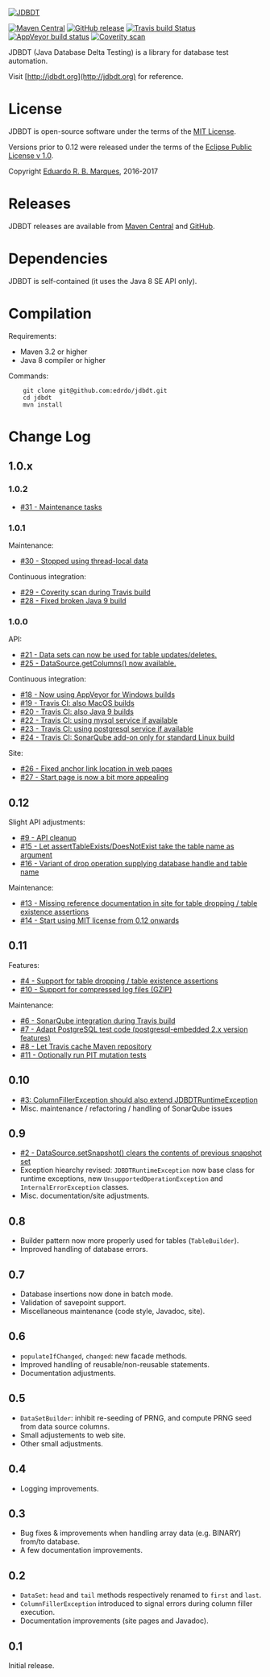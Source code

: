 [![JDBDT](https://raw.githubusercontent.com/edrdo/jdbdt/master/src/site/resources/images/jdbdt-logo.png)](http://jdbdt.org)

[![Maven Central](https://maven-badges.herokuapp.com/maven-central/org.jdbdt/jdbdt/badge.svg?style=flat)](https://maven-badges.herokuapp.com/maven-central/org.jdbdt/jdbdt)
[![GitHub release](https://img.shields.io/github/release/edrdo/jdbdt.svg)](https://github.com/edrdo/jdbdt/releases)
[![Travis build Status](https://api.travis-ci.org/edrdo/jdbdt.png?branch=master)](https://travis-ci.org/edrdo/jdbdt)
[![AppVeyor build status](https://ci.appveyor.com/api/projects/status/647d281hp1b8py3p?svg=false)](https://ci.appveyor.com/project/edrdo/jdbdt)
[![Coverity scan](https://scan.coverity.com/projects/13763/badge.svg?flat=1)](https://scan.coverity.com/projects/edrdo-jdbdt)


JDBDT (Java Database Delta Testing) is a library for database test automation.

Visit [http://jdbdt.org](http://jdbdt.org) for reference.

# License

JDBDT is open-source software under the terms of the 
[MIT License](https://opensource.org/licenses/MIT).

Versions prior to 0.12 were released under the terms of the [Eclipse Public License v 1.0](http://www.eclipse.org/legal/epl-v10.html).

Copyright [Eduardo R. B. Marques](http://www.dcc.fc.up.pt/~edrdo), 2016-2017

# Releases

JDBDT releases are available from [Maven Central](http://search.maven.org/#search%7Cga%7C1%7Cjdbdt) and [GitHub](https://github.com/edrdo/jdbdt/releases).

# Dependencies

JDBDT is self-contained (it uses the Java 8 SE API only).

# Compilation 

Requirements:

* Maven 3.2 or higher
* Java 8 compiler or higher

Commands: 

        git clone git@github.com:edrdo/jdbdt.git
        cd jdbdt
        mvn install

# Change Log

## 1.0.x

### 1.0.2

* [#31 - Maintenance tasks](https://github.com/edrdo/jdbdt/issues/31)

### 1.0.1

Maintenance:

* [#30 - Stopped using thread-local data](https://github.com/edrdo/jdbdt/issues/30)

Continuous integration:

* [#29 - Coverity scan during Travis build](https://github.com/edrdo/jdbdt/issues/29)
* [#28 - Fixed broken Java 9 build](https://github.com/edrdo/jdbdt/issues/28) 

### 1.0.0
API:

* [#21 - Data sets can now be used for table updates/deletes.](https://github.com/edrdo/jdbdt/issues/21)
* [#25 - DataSource.getColumns() now available.](https://github.com/edrdo/jdbdt/issues/25)

Continuous integration:

* [#18 - Now using AppVeyor for Windows builds](https://github.com/edrdo/jdbdt/issues/18)
* [#19 - Travis CI: also MacOS builds](https://github.com/edrdo/jdbdt/issues/19)
* [#20 - Travis CI: also Java 9 builds ](https://github.com/edrdo/jdbdt/issues/20)
* [#22 - Travis CI: using mysql service if available](https://github.com/edrdo/jdbdt/issues/22)
* [#23 - Travis CI: using postgresql service if available](https://github.com/edrdo/jdbdt/issues/23)
* [#24 - Travis CI: SonarQube add-on only for standard Linux build](https://github.com/edrdo/jdbdt/issues/24)

Site:
* [#26 - Fixed anchor link location in web pages](https://github.com/edrdo/jdbdt/issues/26)
* [#27 - Start page is now a bit more appealing](https://github.com/edrdo/jdbdt/issues/27)

## 0.12

Slight API adjustments:
* [#9 - API cleanup](https://github.com/edrdo/jdbdt/issues/9)
* [#15 - Let assertTableExists/DoesNotExist take the table name as argument](https://github.com/edrdo/jdbdt/issues/15)
* [#16 - Variant of drop operation supplying database handle and table name](https://github.com/edrdo/jdbdt/issues/16)

Maintenance:
* [#13 - Missing reference documentation in site for table dropping / table existence assertions](https://github.com/edrdo/jdbdt/issues/13)
* [#14 - Start using MIT license from 0.12 onwards](https://github.com/edrdo/jdbdt/issues/14)

## 0.11

Features:
* [#4 - Support for table dropping / table existence assertions](https://github.com/edrdo/jdbdt/issues/4)
* [#10 - Support for compressed log files (GZIP)](https://github.com/edrdo/jdbdt/issues/10)

Maintenance:
* [#6 - SonarQube integration during Travis build](https://github.com/edrdo/jdbdt/issues/6)
* [#7 - Adapt PostgreSQL test code (postgresql-embedded 2.x version features)](https://github.com/edrdo/jdbdt/issues/7)
* [#8 - Let Travis cache Maven repository](https://github.com/edrdo/jdbdt/issues/8)
* [#11 - Optionally run PIT mutation tests](https://github.com/edrdo/jdbdt/issues/11)

## 0.10

* [#3: ColumnFillerException should also extend JDBDTRuntimeException](https://github.com/edrdo/jdbdt/issues/2)
* Misc. maintenance / refactoring / handling of SonarQube issues

## 0.9

* [#2 - DataSource.setSnapshot() clears the contents of previous snapshot set](https://github.com/edrdo/jdbdt/issues/2)
* Exception hiearchy revised: `JDBDTRuntimeException` now base class
for runtime exceptions, new `UnsupportedOperationException` and `InternalErrorException` classes.
* Misc. documentation/site adjustments.

## 0.8

* Builder pattern now more properly used for tables (`TableBuilder`).
* Improved handling of database errors.

## 0.7

* Database insertions now done in batch mode.
* Validation of savepoint support.
* Miscellaneous maintenance (code style, Javadoc, site).

## 0.6

* `populateIfChanged`, `changed`: new facade methods.
* Improved handling of reusable/non-reusable statements.
* Documentation adjustments.

## 0.5

* `DataSetBuilder`: inhibit re-seeding of PRNG, and compute PRNG seed from
data source columns.
* Small adjustements to web site.
* Other small adjustments.

## 0.4

* Logging improvements.

## 0.3 

* Bug fixes & improvements when handling array data (e.g. BINARY) from/to database.
* A few documentation improvements.

## 0.2 

* `DataSet`: `head` and `tail` methods respectively renamed to `first` and `last`.
* `ColumnFillerException` introduced to signal errors during column filler execution.
* Documentation improvements (site pages and Javadoc).

## 0.1

Initial release.



